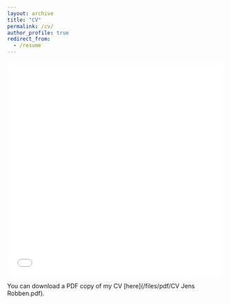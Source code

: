 ```yaml
---
layout: archive
title: "CV"
permalink: /cv/
author_profile: true
redirect_from:
  - /resume
---
```


<iframe src="/files/pdf/CV Jens Robben.pdf" width="100%" height="500" frameborder="no" border="0" marginwidth="0" marginheight="0"></iframe>

You can download a PDF copy of my CV [here](/files/pdf/CV Jens Robben.pdf).